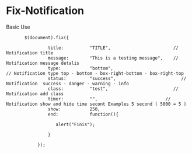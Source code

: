 # Fix-Notification


Basic Use 

           $(document).fix({

                    title:          "TITLE",                        // Notification title
                    message:        "This is a testing message",    // Notification message detalis
                    type:           "bottom",                              // Notification type top - bottom - box-right-bottom - box-right-top
                    status:         "success",                         // Notification  success - danger - warning - info
                    class:          "test",                         // Notification add class
                    timer:          "",                          // Notification show and hide time secont Examples 5 second ( 5000 = 5 )
                    show:           250,
                    end:            function(){

                       alert("Finis");

                    }

                });

    
    
